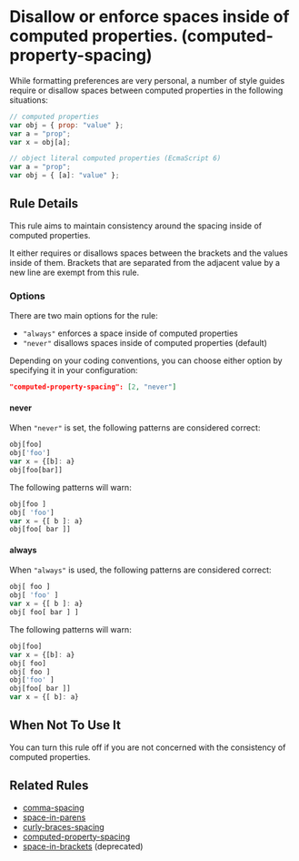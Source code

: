 # Disallow or enforce spaces inside of computed properties. (computed-property-spacing)

While formatting preferences are very personal, a number of style guides require
or disallow spaces between computed properties in the following situations:

```js
// computed properties
var obj = { prop: "value" };
var a = "prop";
var x = obj[a];

// object literal computed properties (EcmaScript 6)
var a = "prop";
var obj = { [a]: "value" };
```

## Rule Details

This rule aims to maintain consistency around the spacing inside of computed properties.

It either requires or disallows spaces between the brackets and the values inside of them.
Brackets that are separated from the adjacent value by a new line are exempt from this rule.

### Options

There are two main options for the rule:

* `"always"` enforces a space inside of computed properties
* `"never"` disallows spaces inside of computed properties (default)

Depending on your coding conventions, you can choose either option by specifying it in your configuration:

```json
"computed-property-spacing": [2, "never"]
```

#### never

When `"never"` is set, the following patterns are considered correct:

```js
obj[foo]
obj['foo']
var x = {[b]: a}
obj[foo[bar]]
```

The following patterns will warn:

```js
obj[foo ]
obj[ 'foo']
var x = {[ b ]: a}
obj[foo[ bar ]]
```

#### always

When `"always"` is used, the following patterns are considered correct:

```js
obj[ foo ]
obj[ 'foo' ]
var x = {[ b ]: a}
obj[ foo[ bar ] ]

```

The following patterns will warn:

```js
obj[foo]
var x = {[b]: a}
obj[ foo]
obj[ foo ]
obj['foo' ]
obj[foo[ bar ]]
var x = {[ b]: a}
```

## When Not To Use It

You can turn this rule off if you are not concerned with the consistency of computed properties.

## Related Rules

* [comma-spacing](comma-spacing.md)
* [space-in-parens](space-in-parens.md)
* [curly-braces-spacing](curly-braces-spacing.md)
* [computed-property-spacing](computed-property-spacing.md)
* [space-in-brackets](space-in-brackets.md) (deprecated)
